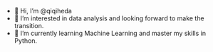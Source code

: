 - 👋 Hi, I’m @qiqiheda
- 👀 I’m interested in data analysis and looking forward to make the transition.
- 🌱 I’m currently learning Machine Learning and master my skills in Python.


<!---
qiqiheda/qiqiheda is a ✨ special ✨ repository because its `README.md` (this file) appears on your GitHub profile.
You can click the Preview link to take a look at your changes.
--->
